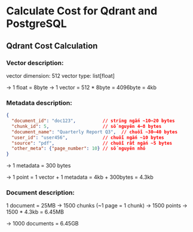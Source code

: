 # Calculate Cost for Qdrant and PostgreSQL

## Qdrant Cost Calculation

### Vector description: 

vector dimension: 512
vector type: list[float]

-> 1 float = 8byte
-> 1 vector = 512 * 8byte = 4096byte = 4kb

### Metadata description: 

```json
{
  "document_id": "doc123",          // string ngắn ~10–20 bytes
  "chunk_id": 5,                    // số nguyên 4–8 bytes
  "document_name": "Quarterly Report Q3",  // chuỗi ~30–40 bytes
  "user_id": "user456",             // chuỗi ngắn ~10 bytes
  "source": "pdf",                  // chuỗi rất ngắn ~5 bytes
  "other_meta": {"page_number": 10} // số nguyên nhỏ
}
```

-> 1 metadata = 300 bytes

-> 1 point = 1 vector + 1 metadata = 4kb + 300bytes = 4.3kb

### Document description: 

1 document = 25MB
-> 1500 chunks (~1 page = 1 chunk)
-> 1500 points
-> 1500 * 4.3kb = 6.45MB

-> 1000 documents = 6.45GB

